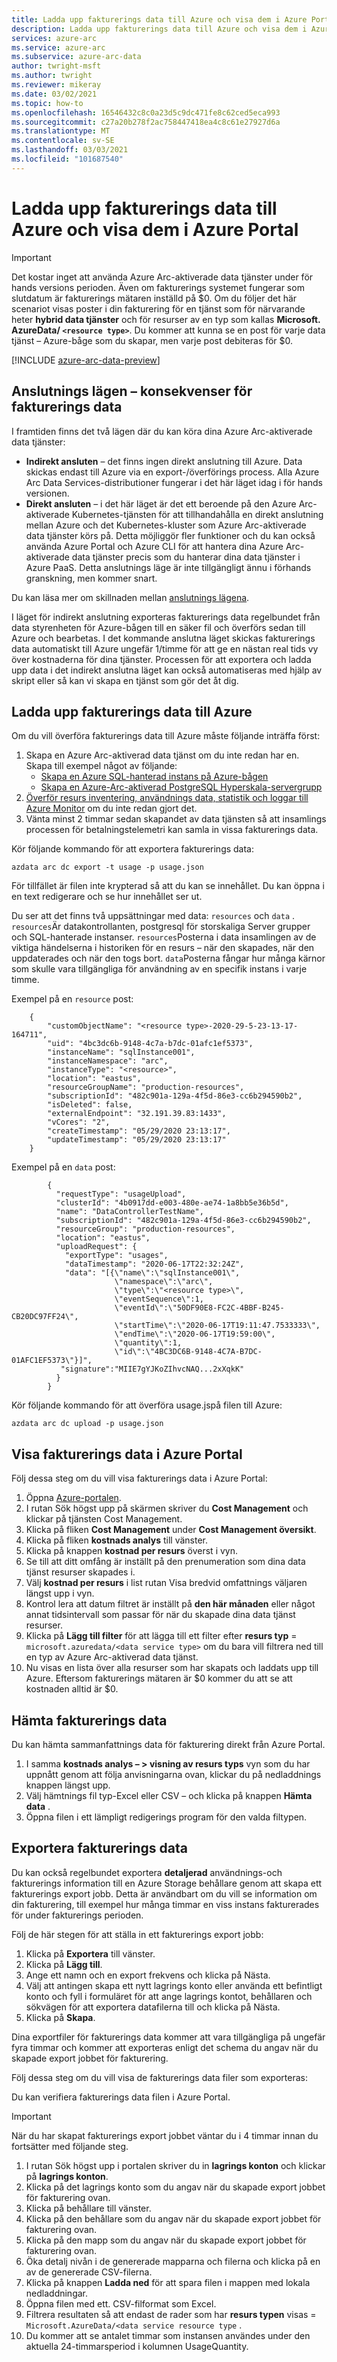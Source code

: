 ```yaml
---
title: Ladda upp fakturerings data till Azure och visa dem i Azure Portal
description: Ladda upp fakturerings data till Azure och visa dem i Azure Portal
services: azure-arc
ms.service: azure-arc
ms.subservice: azure-arc-data
author: twright-msft
ms.author: twright
ms.reviewer: mikeray
ms.date: 03/02/2021
ms.topic: how-to
ms.openlocfilehash: 16546432c8c0a23d5c9dc471fe8c62ced5eca993
ms.sourcegitcommit: c27a20b278f2ac758447418ea4c8c61e27927d6a
ms.translationtype: MT
ms.contentlocale: sv-SE
ms.lasthandoff: 03/03/2021
ms.locfileid: "101687540"
---
```

# <a name="upload-billing-data-to-azure-and-view-it-in-the-azure-portal"></a>Ladda upp fakturerings data till Azure och visa dem i Azure Portal

> [!IMPORTANT] 
>  Det kostar inget att använda Azure Arc-aktiverade data tjänster under för hands versions perioden. Även om fakturerings systemet fungerar som slutdatum är fakturerings mätaren inställd på $0.  Om du följer det här scenariot visas poster i din fakturering för en tjänst som för närvarande heter **hybrid data tjänster** och för resurser av en typ som kallas **Microsoft. AzureData/ `<resource type>`**. Du kommer att kunna se en post för varje data tjänst – Azure-båge som du skapar, men varje post debiteras för $0.

[!INCLUDE [azure-arc-data-preview](../../../includes/azure-arc-data-preview.md)]

## <a name="connectivity-modes---implications-for-billing-data"></a>Anslutnings lägen – konsekvenser för fakturerings data

I framtiden finns det två lägen där du kan köra dina Azure Arc-aktiverade data tjänster:

- **Indirekt ansluten** – det finns ingen direkt anslutning till Azure. Data skickas endast till Azure via en export-/överförings process. Alla Azure Arc Data Services-distributioner fungerar i det här läget idag i för hands versionen.
- **Direkt ansluten** – i det här läget är det ett beroende på den Azure Arc-aktiverade Kubernetes-tjänsten för att tillhandahålla en direkt anslutning mellan Azure och det Kubernetes-kluster som Azure Arc-aktiverade data tjänster körs på. Detta möjliggör fler funktioner och du kan också använda Azure Portal och Azure CLI för att hantera dina Azure Arc-aktiverade data tjänster precis som du hanterar dina data tjänster i Azure PaaS.  Detta anslutnings läge är inte tillgängligt ännu i förhands granskning, men kommer snart.

Du kan läsa mer om skillnaden mellan [anslutnings lägena](./connectivity.md).

I läget för indirekt anslutning exporteras fakturerings data regelbundet från data styrenheten för Azure-bågen till en säker fil och överförs sedan till Azure och bearbetas.  I det kommande anslutna läget skickas fakturerings data automatiskt till Azure ungefär 1/timme för att ge en nästan real tids vy över kostnaderna för dina tjänster. Processen för att exportera och ladda upp data i det indirekt anslutna läget kan också automatiseras med hjälp av skript eller så kan vi skapa en tjänst som gör det åt dig.

## <a name="upload-billing-data-to-azure"></a>Ladda upp fakturerings data till Azure

Om du vill överföra fakturerings data till Azure måste följande inträffa först:

1. Skapa en Azure Arc-aktiverad data tjänst om du inte redan har en. Skapa till exempel något av följande:
   - [Skapa en Azure SQL-hanterad instans på Azure-bågen](create-sql-managed-instance.md)
   - [Skapa en Azure-Arc-aktiverad PostgreSQL Hyperskala-servergrupp](create-postgresql-hyperscale-server-group.md)
1. [Överför resurs inventering, användnings data, statistik och loggar till Azure Monitor](upload-metrics-and-logs-to-azure-monitor.md) om du inte redan gjort det.
1. Vänta minst 2 timmar sedan skapandet av data tjänsten så att insamlings processen för betalningstelemetri kan samla in vissa fakturerings data.

Kör följande kommando för att exportera fakturerings data:

```console
azdata arc dc export -t usage -p usage.json
```

För tillfället är filen inte krypterad så att du kan se innehållet. Du kan öppna i en text redigerare och se hur innehållet ser ut.

Du ser att det finns två uppsättningar med data: `resources` och `data` . `resources`Är datakontrollanten, postgresql för storskaliga Server grupper och SQL-hanterade instanser. `resources`Posterna i data insamlingen av de viktiga händelserna i historiken för en resurs – när den skapades, när den uppdaterades och när den togs bort. `data`Posterna fångar hur många kärnor som skulle vara tillgängliga för användning av en specifik instans i varje timme.

Exempel på en `resource` post:

```console
    {
        "customObjectName": "<resource type>-2020-29-5-23-13-17-164711",
        "uid": "4bc3dc6b-9148-4c7a-b7dc-01afc1ef5373",
        "instanceName": "sqlInstance001",
        "instanceNamespace": "arc",
        "instanceType": "<resource>",
        "location": "eastus",
        "resourceGroupName": "production-resources",
        "subscriptionId": "482c901a-129a-4f5d-86e3-cc6b294590b2",
        "isDeleted": false,
        "externalEndpoint": "32.191.39.83:1433",
        "vCores": "2",
        "createTimestamp": "05/29/2020 23:13:17",
        "updateTimestamp": "05/29/2020 23:13:17"
    }
```

Exempel på en `data` post:

```console
        {
          "requestType": "usageUpload",
          "clusterId": "4b0917dd-e003-480e-ae74-1a8bb5e36b5d",
          "name": "DataControllerTestName",
          "subscriptionId": "482c901a-129a-4f5d-86e3-cc6b294590b2",
          "resourceGroup": "production-resources",
          "location": "eastus",
          "uploadRequest": {
            "exportType": "usages",
            "dataTimestamp": "2020-06-17T22:32:24Z",
            "data": "[{\"name\":\"sqlInstance001\",
                       \"namespace\":\"arc\",
                       \"type\":\"<resource type>\",
                       \"eventSequence\":1, 
                       \"eventId\":\"50DF90E8-FC2C-4BBF-B245-CB20DC97FF24\",
                       \"startTime\":\"2020-06-17T19:11:47.7533333\",
                       \"endTime\":\"2020-06-17T19:59:00\",
                       \"quantity\":1,
                       \"id\":\"4BC3DC6B-9148-4C7A-B7DC-01AFC1EF5373\"}]",
           "signature":"MIIE7gYJKoZIhvcNAQ...2xXqkK"
          }
        }
```

Kör följande kommando för att överföra usage.jspå filen till Azure:

```console
azdata arc dc upload -p usage.json
```

## <a name="view-billing-data-in-azure-portal"></a>Visa fakturerings data i Azure Portal

Följ dessa steg om du vill visa fakturerings data i Azure Portal:

1. Öppna [Azure-portalen](https://portal.azure.com).
1. I rutan Sök högst upp på skärmen skriver du **Cost Management** och klickar på tjänsten Cost Management.
1. Klicka på fliken **Cost Management** under **Cost Management översikt**.
1. Klicka på fliken **kostnads analys** till vänster.
1. Klicka på knappen **kostnad per resurs** överst i vyn.
1. Se till att ditt omfång är inställt på den prenumeration som dina data tjänst resurser skapades i.
1. Välj **kostnad per resurs** i list rutan Visa bredvid omfattnings väljaren längst upp i vyn.
1. Kontrol lera att datum filtret är inställt på **den här månaden** eller något annat tidsintervall som passar för när du skapade dina data tjänst resurser.
1. Klicka på **Lägg till filter** för att lägga till ett filter efter **resurs typ**  =  `microsoft.azuredata/<data service type>` om du bara vill filtrera ned till en typ av Azure Arc-aktiverad data tjänst.
1. Nu visas en lista över alla resurser som har skapats och laddats upp till Azure. Eftersom fakturerings mätaren är $0 kommer du att se att kostnaden alltid är $0.

## <a name="download-billing-data"></a>Hämta fakturerings data

Du kan hämta sammanfattnings data för fakturering direkt från Azure Portal.

1. I samma **kostnads analys – > visning av resurs typs** vyn som du har uppnått genom att följa anvisningarna ovan, klickar du på nedladdnings knappen längst upp.
1. Välj hämtnings fil typ-Excel eller CSV – och klicka på knappen **Hämta data** .
1. Öppna filen i ett lämpligt redigerings program för den valda filtypen.

## <a name="export-billing-data"></a>Exportera fakturerings data

Du kan också regelbundet exportera **detaljerad** användnings-och fakturerings information till en Azure Storage behållare genom att skapa ett fakturerings export jobb. Detta är användbart om du vill se information om din fakturering, till exempel hur många timmar en viss instans fakturerades för under fakturerings perioden.

Följ de här stegen för att ställa in ett fakturerings export jobb:

1. Klicka på **Exportera** till vänster.
1. Klicka på **Lägg till**.
1. Ange ett namn och en export frekvens och klicka på Nästa.
1. Välj att antingen skapa ett nytt lagrings konto eller använda ett befintligt konto och fyll i formuläret för att ange lagrings kontot, behållaren och sökvägen för att exportera datafilerna till och klicka på Nästa.
1. Klicka på **Skapa**.

Dina exportfiler för fakturerings data kommer att vara tillgängliga på ungefär fyra timmar och kommer att exporteras enligt det schema du angav när du skapade export jobbet för fakturering.

Följ dessa steg om du vill visa de fakturerings data filer som exporteras:

Du kan verifiera fakturerings data filen i Azure Portal. 

> [!IMPORTANT]
> När du har skapat fakturerings export jobbet väntar du i 4 timmar innan du fortsätter med följande steg.

1. I rutan Sök högst upp i portalen skriver du in **lagrings konton** och klickar på **lagrings konton**.
3. Klicka på det lagrings konto som du angav när du skapade export jobbet för fakturering ovan.
4. Klicka på behållare till vänster.
5. Klicka på den behållare som du angav när du skapade export jobbet för fakturering ovan.
6. Klicka på den mapp som du angav när du skapade export jobbet för fakturering ovan.
7. Öka detalj nivån i de genererade mapparna och filerna och klicka på en av de genererade CSV-filerna.
8. Klicka på knappen **Ladda ned** för att spara filen i mappen med lokala nedladdningar.
9. Öppna filen med ett. CSV-filformat som Excel.
10. Filtrera resultaten så att endast de rader som har **resurs typen** visas  =  `Microsoft.AzureData/<data service resource type` .
11. Du kommer att se antalet timmar som instansen användes under den aktuella 24-timmarsperiod i kolumnen UsageQuantity.

